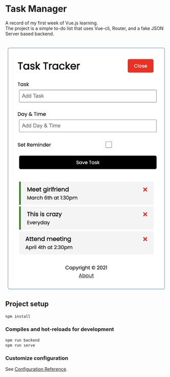 # Task Manager

A record of my first week of Vue.js learning. <br />
The project is a simple to-do list that uses Vue-cli, Router, and a fake JSON Server based backend. <br />
<br/>

![Screen Shot](/screenshot.png?raw=true "Screen Shot")

## Project setup
```
npm install
```

### Compiles and hot-reloads for development
```
npm run backend
npm run serve
```

### Customize configuration
See [Configuration Reference](https://cli.vuejs.org/config/).
